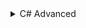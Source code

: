 <details>
<summary>C# Advanced</summary>
<br>

  
  <details>
<summary>Course Content</summary>
<br>

  
  
- Working with multidimensional and associative data structures
- Creating linear data structures
- Application of basic algorithms
- Application of functional programming
- Work with data streams, files and directories
- Creating template classes
  
</details>
  

  
  
  

  
  
| [C# Advanced](https://softuni.bg/trainings/3483/csharp-advanced-september-2021)                    | Labs | Excercises |
| ------------------------------ | ---- | ---------- |
| Stacks and Queues              | [Lab](https://github.com/SimonEFK/CSharp-Advanced/tree/main/Stacks%20and%20Queues%20-%20Lab)  |[Excercise](https://github.com/SimonEFK/CSharp-Advanced/tree/main/Sets%20and%20Dictionaries%20Advanced%20-%20Excercises)  |
| Multidimensional Arrays        | [Lab](https://github.com/SimonEFK/CSharp-Advanced/tree/main/Multidimensional%20Arrays%20-%20Lab)  |[Excercise](https://github.com/SimonEFK/CSharp-Advanced/tree/main/Multidimensional%20Arrays%20-%20Exercise)  |
| Sets and Dictionaries Advanced | [Lab](https://github.com/SimonEFK/CSharp-Advanced/tree/main/Sets%20and%20Dictionaries%20Advanced%20-%20Lab)  |[Excercise](https://github.com/SimonEFK/CSharp-Advanced/tree/main/Stacks%20and%20Queues%20-%20Exercise)  |
| Defining Classes               | [Lab](https://github.com/SimonEFK/CSharp-Advanced/tree/main/Defining%20Classes%20-%20Lab)  |[Excercise](https://github.com/SimonEFK/CSharp-Advanced/tree/main/Defining%20Classes%20-%20Excercise)  |
| Combinatorial Problems         | [Lab](https://github.com/SimonEFK/CSharp-Advanced/tree/main/Combinatorial%20Problems%20-%20Lab)  |[]  |
| Recursion and Backtracking     | [Lab](https://github.com/SimonEFK/CSharp-Advanced/tree/main/Recursion%20and%20Backtracking%20-%20Lab)  |[]  |
  
</details>
